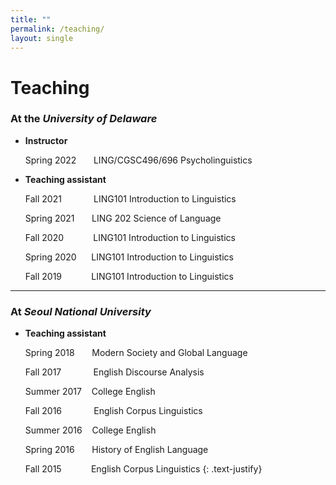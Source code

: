 ```yaml
---
title: ""
permalink: /teaching/
layout: single
---
```


# Teaching

### At the ***University of Delaware***

- **Instructor**

  Spring 2022 &nbsp;&nbsp;&nbsp;&nbsp;&nbsp; LING/CGSC496/696 Psycholinguistics


- **Teaching assistant**

  Fall 2021  &nbsp;&nbsp;&nbsp;&nbsp;&nbsp;&nbsp;&nbsp;&nbsp;&nbsp;&nbsp;&nbsp; LING101 Introduction to Linguistics

  Spring 2021 &nbsp;&nbsp;&nbsp;&nbsp;&nbsp; LING 202 Science of Language

  Fall 2020 &nbsp;&nbsp;&nbsp;&nbsp;&nbsp;&nbsp;&nbsp;&nbsp;&nbsp;&nbsp; LING101 Introduction to Linguistics

  Spring 2020 &nbsp;&nbsp;&nbsp;&nbsp;&nbsp;LING101 Introduction to Linguistics

  Fall 2019 &nbsp;&nbsp;&nbsp;&nbsp;&nbsp;&nbsp;&nbsp;&nbsp;&nbsp;&nbsp; LING101 Introduction to Linguistics

---

### At *Seoul National University*

- **Teaching assistant**

  Spring 2018 &nbsp;&nbsp;&nbsp;&nbsp;&nbsp; Modern Society and Global Language

  Fall 2017 &nbsp;&nbsp;&nbsp;&nbsp;&nbsp;&nbsp;&nbsp;&nbsp;&nbsp;&nbsp;&nbsp; English Discourse Analysis

  Summer 2017 &nbsp;&nbsp; College English

  Fall 2016 &nbsp;&nbsp;&nbsp;&nbsp;&nbsp;&nbsp;&nbsp;&nbsp;&nbsp;&nbsp;&nbsp; English Corpus Linguistics

  Summer 2016 &nbsp;&nbsp; College English

  Spring 2016 &nbsp;&nbsp;&nbsp;&nbsp;&nbsp; History of English Language

  Fall 2015 &nbsp;&nbsp;&nbsp;&nbsp;&nbsp;&nbsp;&nbsp;&nbsp;&nbsp;&nbsp;&nbsp;English Corpus Linguistics
{: .text-justify}
